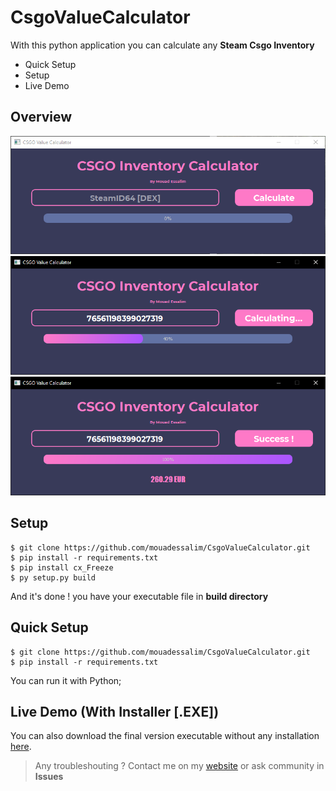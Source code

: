 # CsgoValueCalculator
With this python application you can calculate any **Steam Csgo Inventory** 
- Quick Setup
- Setup
- Live Demo
## Overview
![image1](https://github.com/mouadessalim/CsgoValueCalculator/blob/main/img_gui_1.png?raw=true)
![image2](https://github.com/mouadessalim/CsgoValueCalculator/blob/main/img_gui_2.png?raw=true)
![image3](https://github.com/mouadessalim/CsgoValueCalculator/blob/main/img_gui_3.png?raw=true)
## Setup
```
$ git clone https://github.com/mouadessalim/CsgoValueCalculator.git
$ pip install -r requirements.txt
$ pip install cx_Freeze
$ py setup.py build
```
And it's done ! you have your executable file in **build directory**
## Quick Setup 
```
$ git clone https://github.com/mouadessalim/CsgoValueCalculator.git
$ pip install -r requirements.txt 
```
You can run it with Python;
## Live Demo (With Installer [.EXE])
You can also download the final version executable without any installation [here](https://mouadessalim.xyz/upload-project/CSGO-Calculator/CsgoValueCalculator.exe).
> Any troubleshouting ? Contact me on my [website](https://mouadessalim.xyz/#contact) or ask community in **Issues**

